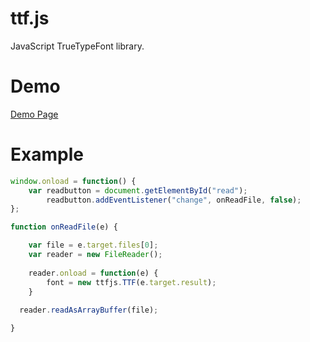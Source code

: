 ttf.js
======

JavaScript TrueTypeFont library.


Demo
======

<a href="http://ynakajima.github.com/ttf.js/demo/index.html">Demo Page</a>

Example
======

```javascript
window.onload = function() {
  	var readbutton = document.getElementById("read");
		readbutton.addEventListener("change", onReadFile, false);
};

function onReadFile(e) {

	var file = e.target.files[0];
	var reader = new FileReader();
			
	reader.onload = function(e) {			
		font = new ttfjs.TTF(e.target.result);
	}
 
  reader.readAsArrayBuffer(file);

}
```
